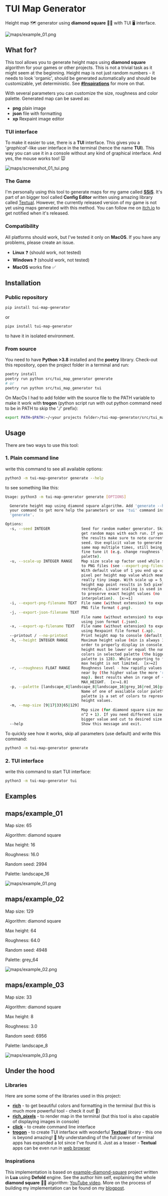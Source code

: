 # TUI Map Generator

Height map 🗺 generator using **diamond square** 💎🔷 with TUI 🖥️ interface.

![maps/example_01.png](https://raw.githubusercontent.com/HubertReX/tui-map-generator/main/maps/example_01.png)

## What for?

This tool allows you to generate height maps using **diamond square** algorithm for your games or other projects. This is not a trivial task as it might seem at the beginning. Height map is not just random numbers - it needs to look 'organic', should be generated automatically and should be customizable, yet deterministic. See [**#Inspirations**](#inspirations) for more on that.

With several parameters you can customize the size, roughness and color palette. Generated map can be saved as:

- **png** plain image
- **json** file with formatting
- **xp** Rexpaint image editor

### TUI interface

To make it easier to use, there is a **TUI** interface. This gives you a '_graphical_'-like user interface in the terminal (hence the name **TUI**). This way you can use it in a console without any kind of graphical interface. And yes, the mouse works too! 🐭

![maps/screenshot_01_tui.png](https://raw.githubusercontent.com/HubertReX/tui-map-generator/main/maps/screenshot_01_tui.png)

### The Game

I'm personally using this tool to generate maps for my game called [**SSiS**](https://hubertnafalski.itch.io/ssis). It's part of an bigger tool called **Config Editor** written using amazing library called [Textual](https://textual.textualize.io/). However, the currently released version of my game is not yet using maps generated with this method. You can follow me on [itch.io](https://hubertnafalski.itch.io) to get notified when it's released.

### Compatibility

All platforms should work, but I've tested it only on **MacOS**. If you have any problems, please create an issue.

- **Linux** ❓ (should work, not tested)
- **Windows** ❓ (should work, not tested)
- **MacOS** works fine ✅

## Installation

### Public repository

```bash
pip install tui-map-generator
```

or

```bash
pipx install tui-map-generator
```

to have it in isolated environment.

### From source

You need to have **Python >3.8** installed and the **poetry** library. Check-out this repository, open the project folder in a terminal and run:

```bash
poetry install
poetry run python src/tui_map_generator generate
# or
poetry run python src/tui_map_generator tui
```

On MacOs I had to add folder with the source file to the PATH variable to make it work with **trogon** (python script run with out python command need to be in PATH to skip the './' prefix):

```bash
export PATH=$PATH:~/<your projects folder>/tui-map-generator/src/tui_map_generator
```

## Usage

There are two ways to use this tool:

### 1. Plain command line

write this command to see all available options:

```bash
python3 -m tui-map-generator generate --help
```

to see something like this:

```bash
Usage: python3 -m tui-map-generator generate [OPTIONS]

  Generate height map using diamond square algorithm. Add 'generate --help' to
  your command to get more help the parameters or use 'tui' command instead
  'generate'.

Options:
  -s, --seed INTEGER              Seed for random number generator. Skip to
                                  get random maps with each run. If you like
                                  the results make sure to note currently used
                                  seed. Use explicit value to generate the
                                  same map multiple times, still being able to
                                  fine tune it (e.g. change roughness level or
                                  palette).
  -u, --scale-up INTEGER RANGE    Map size scale up factor used while saving
                                  to PNG files (see --export-png-filename).
                                  With default value of 1 you end up with one
                                  pixel per height map value which means a
                                  really tiny image. With scale up = 5, each
                                  height map point results in 5x5 pixels
                                  rectangle. Linear scaling is used in order
                                  to preserve exact height values (no
                                  interpolation).  [x>=1]
  -i, --export-png-filename TEXT  File name (without extension) to export map
                                  PNG file format (.png).
  -j, --export-json-filename TEXT
                                  File name (without extension) to export map
                                  using json format (.json).
  -x, --export-xp-filename TEXT   File name (without extension) to export map
                                  using Rexpaint file format (.xp).
  --printout / --no-printout      Print height map to console (default True).
  -h, --height INTEGER RANGE      Maximum height value (min is always 1). In
                                  order to properly display in console, max
                                  height must be lower or equal the number of
                                  colors in selected palette (the biggest
                                  palette is 128). While exporting to files,
                                  max height is not limited.  [x>=2]
  -r, --roughness FLOAT RANGE     Roughness level - how rapidly values change
                                  near by (the higher value the more 'ragged'
                                  map). Best results when in range of ~3.0 to
                                  MAX_HEIGHT.  [x>=1.0]
  -p, --palette [landscape_4|landscape_8|landscape_16|grey_16|red_16|green_16|blue_16|yellow_16|magenta_16|cyan_16|grey_32|grey_64|grey_128]
                                  Name of one of available color palettes. A
                                  palette is a set of colors to represent map
                                  height values.
  -m, --map-size [9|17|33|65|129]
                                  Map size (for diamond square size must be
                                  n^2 + 1). If you need different size, pick
                                  bigger value and cut to desired size.
  --help                          Show this message and exit.
```

To quickly see how it works, skip all parameters (use default) and write this command:

```bash
python3 -m tui-map-generator generate
```

### 2. TUI interface

write this command to start TUI interface:

```bash
python3 -m tui-map-generator tui
```

## Examples

## maps/example_01

Map size: 65

Algorithm: diamond square

Max height: 16

Roughness: 16.0

Random seed: 2994

Palette: landscape_16

![maps/example_01.png](https://raw.githubusercontent.com/HubertReX/tui-map-generator/main/maps/example_01.png)

## maps/example_02

Map size: 129

Algorithm: diamond square

Max height: 64

Roughness: 64.0

Random seed: 4948

Palette: grey_64

![maps/example_02.png](https://raw.githubusercontent.com/HubertReX/tui-map-generator/main/maps/example_02.png)

## maps/example_03

Map size: 33

Algorithm: diamond square

Max height: 8

Roughness: 3.0

Random seed: 6956

Palette: landscape_8

![maps/example_03.png](https://raw.githubusercontent.com/HubertReX/tui-map-generator/main/maps/example_03.png)

## Under the hood

### Libraries

Here are some some of the libraries used in this project:

- [**rich**](https://pypi.org/project/rich/) - to get beautiful colors and formatting in the terminal (but this is much more powerful tool - check it out! 🚀)
- [**rich_pixels**](https://pypi.org/project/rich-pixels/) - to render map in the terminal (but this tool is also capable of displaying images in console)
- [**click**](https://pypi.org/project/click/) - to create command line interface
- [**trogon**](https://pypi.org/project/trogon/) - to create TUI interface with wonderful [**Textual**](https://textual.textualize.io/) library - this one is beyond amazing! 🤯 My understanding of the full power of terminal apps has expanded a lot since I've found it. Just as a teaser - **Textual** apps can be even run in [web browser](https://pypi.org/project/textual_web/)

### Inspirations

This implementation is based on [example-diamond-square](https://github.com/klaytonkowalski/example-diamond-square) project written in **Lua** using **Defold** engine. See the author him self, explaining the whole **diamond square** 💎🔷 algorithm: [YouTube video](https://www.youtube.com/watch?v=4GuAV1PnurU&ab_channel=WhiteBoxDev). More on the process of building my implementation can be found on my [blogpost](https://hubertnafalski.itch.io/ssis/devlog/618072/002-detours-in-the-game-development).
